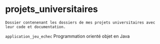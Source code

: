 # projets_universitaires
```Dossier contenenant les dossiers de mes projets universitaires avec leur code et documentation.```

`application_jeu_echec` Programmation orienté objet en Java
